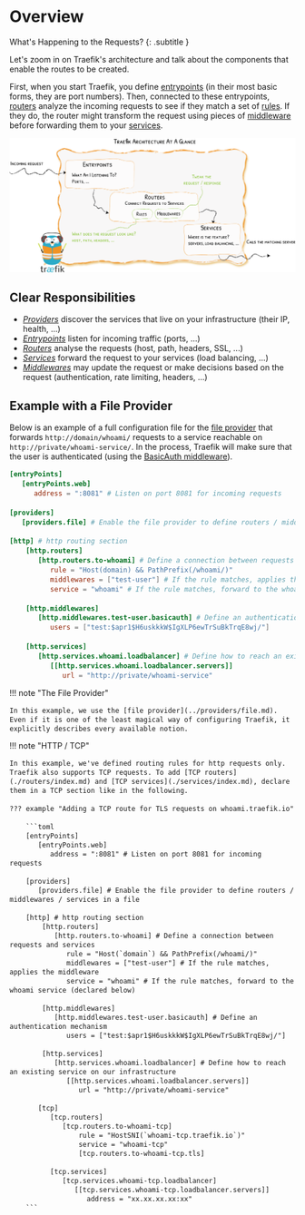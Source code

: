 # Overview

What's Happening to the Requests?
{: .subtitle }

Let's zoom in on Traefik's architecture and talk about the components that enable the routes to be created.

First, when you start Traefik, you define [entrypoints](../entrypoints) (in their most basic forms, they are port numbers).
Then, connected to these entrypoints, [routers](../routers) analyze the incoming requests to see if they match a set of [rules](../routers#rule).
If they do, the router might transform the request using pieces of [middleware](../middlewares/overview.md) before forwarding them to your [services](./services/index.md).

![Architecture](../assets/img/architecture-overview.png)

## Clear Responsibilities

- [_Providers_](../providers/overview.md) discover the services that live on your infrastructure (their IP, health, ...)
- [_Entrypoints_](./entrypoints.md) listen for incoming traffic (ports, ...)
- [_Routers_](./routers/index.md) analyse the requests (host, path, headers, SSL, ...)
- [_Services_](./services/index.md) forward the request to your services (load balancing, ...)
- [_Middlewares_](../middlewares/overview.md) may update the request or make decisions based on the request (authentication, rate limiting, headers, ...)

## Example with a File Provider

Below is an example of a full configuration file for the [file provider](../providers/file.md) that forwards `http://domain/whoami/` requests to a service reachable on `http://private/whoami-service/`.
In the process, Traefik will make sure that the user is authenticated (using the [BasicAuth middleware](../middlewares/basicauth.md)).

```toml
[entryPoints]
   [entryPoints.web]
      address = ":8081" # Listen on port 8081 for incoming requests

[providers]
   [providers.file] # Enable the file provider to define routers / middlewares / services in a file

[http] # http routing section
    [http.routers]
       [http.routers.to-whoami] # Define a connection between requests and services
          rule = "Host(domain) && PathPrefix(/whoami/)"
          middlewares = ["test-user"] # If the rule matches, applies the middleware
          service = "whoami" # If the rule matches, forward to the whoami service (declared below)

    [http.middlewares]
       [http.middlewares.test-user.basicauth] # Define an authentication mechanism
          users = ["test:$apr1$H6uskkkW$IgXLP6ewTrSuBkTrqE8wj/"]

    [http.services]
       [http.services.whoami.loadbalancer] # Define how to reach an existing service on our infrastructure
          [[http.services.whoami.loadbalancer.servers]]
             url = "http://private/whoami-service"
```

!!! note "The File Provider"

    In this example, we use the [file provider](../providers/file.md).
    Even if it is one of the least magical way of configuring Traefik, it explicitly describes every available notion.

!!! note "HTTP / TCP"

    In this example, we've defined routing rules for http requests only.
    Traefik also supports TCP requests. To add [TCP routers](./routers/index.md) and [TCP services](./services/index.md), declare them in a TCP section like in the following.

    ??? example "Adding a TCP route for TLS requests on whoami.traefik.io"

        ```toml
        [entryPoints]
           [entryPoints.web]
              address = ":8081" # Listen on port 8081 for incoming requests

        [providers]
           [providers.file] # Enable the file provider to define routers / middlewares / services in a file

        [http] # http routing section
            [http.routers]
               [http.routers.to-whoami] # Define a connection between requests and services
                  rule = "Host(`domain`) && PathPrefix(/whoami/)"
                  middlewares = ["test-user"] # If the rule matches, applies the middleware
                  service = "whoami" # If the rule matches, forward to the whoami service (declared below)

            [http.middlewares]
               [http.middlewares.test-user.basicauth] # Define an authentication mechanism
                  users = ["test:$apr1$H6uskkkW$IgXLP6ewTrSuBkTrqE8wj/"]

            [http.services]
               [http.services.whoami.loadbalancer] # Define how to reach an existing service on our infrastructure
                  [[http.services.whoami.loadbalancer.servers]]
                     url = "http://private/whoami-service"

           [tcp]
              [tcp.routers]
                 [tcp.routers.to-whoami-tcp]
                     rule = "HostSNI(`whoami-tcp.traefik.io`)"
                     service = "whoami-tcp"
                     [tcp.routers.to-whoami-tcp.tls]

              [tcp.services]
                 [tcp.services.whoami-tcp.loadbalancer]
                    [[tcp.services.whoami-tcp.loadbalancer.servers]]
                       address = "xx.xx.xx.xx:xx"
        ```
